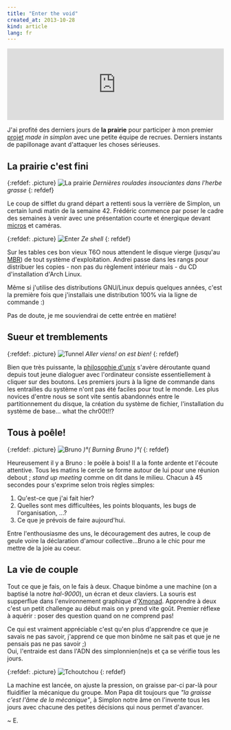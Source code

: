 ```yaml
---
title: "Enter the void"
created_at: 2013-10-28
kind: article
lang: fr
---
```


<iframe width="100%" height="166" scrolling="no" frameborder="no" src="https://w.soundcloud.com/player/?url=https%3A//api.soundcloud.com/tracks/34713375&amp;color=5599ff&amp;auto_play=false&amp;show_artwork=false"></iframe>

J'ai profité des derniers jours de **la prairie** pour participer à mon premier [projet](http://www.fyow.net) *made in simplon* avec une petite équipe de recrues. Derniers instants de papillonage avant d'attaquer les choses sérieuses.

## La prairie c'est fini

{:refdef: .picture}
![La prairie](../../img/2-prairie.jpg)
*Dernières roulades insouciantes dans l'herbe grasse*
{: refdef}

Le coup de sifflet du grand départ a rettenti sous la verrière de Simplon, un certain lundi matin de la semaine 42. Frédéric commence par poser le cadre des semaines à venir avec une présentation courte et énergique devant [micros](http://www.lemouv.fr/diffusion-une-fabrique-de-codeurs-en-seine-saint-denis) et caméras.

{:refdef: .picture}
![Enter](../../img/2-enter.jpg)
*Ze shell*
{: refdef}

Sur les tables ces bon vieux T6O nous attendent le disque vierge (jusqu'au [MBR](https://fr.wikipedia.org/wiki/Master_boot_record)) de tout système d'exploitation. Andrei passe dans les rangs pour distribuer les copies - non pas du règlement intérieur mais - du CD d'installation d'Arch Linux.    

Même si j'utilise des distributions GNU/Linux depuis quelques années, c'est la première fois que j'installais une distribution 100% via la ligne de commande :)

Pas de doute, je me souviendrai de cette entrée en matière!

## Sueur et tremblements

{:refdef: .picture}
![Tunnel](../../img/2-tunnel.jpg)
*Aller viens! on est bien!*
{: refdef}

Bien que très puissante, la [philosophie d'unix](https://fr.wikipedia.org/wiki/Philosophie_d%27Unix) s'avère déroutante quand depuis tout jeune dialoguer avec l'ordinateur consiste essentiellement à cliquer sur des boutons. Les premiers jours à la ligne de commande dans les entrailles du système n'ont pas été faciles pour tout le monde. Les plus novices d'entre nous se sont vite sentis abandonnés entre le partitionnement du disque, la création du système de fichier, l'installation du système de base... what the chr00t!!?

## Tous à poêle!

{:refdef: .picture}
![Bruno](../../img/2-bruno.png)
*)°(  Burning Bruno  )°(*
{: refdef}

Heureusement il y a Bruno : le poêle à bois! Il a la fonte ardente et l'écoute attentive. Tous les matins le cercle se forme autour de lui pour une réunion debout ; *stand up meeting* comme on dit dans le milieu. Chacun à 45 secondes pour s'exprime selon trois règles simples:

1. Qu'est-ce que j'ai fait hier?
2. Quelles sont mes difficultées, les points bloquants, les bugs de l'organisation, ...?
3. Ce que je prévois de faire aujourd'hui.

Entre l'enthousiasme des uns, le découragement des autres, le coup de geule voire la déclaration d'amour collective...Bruno a le chic pour me mettre de la joie au coeur.

## La vie de couple

Tout ce que je fais, on le fais à deux. Chaque binôme a une machine (on a baptisé la notre *hal-9000*), un écran et deux claviers. La souris est supperflue dans l'environnement graphique d'[Xmonad](http://xmonad.org/). Apprendre à deux c'est un petit challenge au début mais on y prend vite goût. Premier réflexe à aquérir : poser des question quand on ne comprend pas!

Ce qui est vraiment appréciable c'est qu'en plus d'apprendre ce que je savais ne pas savoir, j'apprend ce que mon binôme ne sait pas et que je ne pensais pas ne pas savoir ;)   
Oui, l'entraide est dans l'ADN des simplonnien(ne)s et ça se vérifie tous les jours.

{:refdef: .picture}
![Tchoutchou](../../img/2-train.gif)
{: refdef}

La machine est lancée, on ajuste la pression, on graisse par-ci par-là pour fluidifier la mécanique du groupe. Mon Papa dit toujours que *"la graisse c'est l'âme de la mécanique"*, à Simplon notre âme on l'invente tous les jours avec chacune des petites décisions qui nous permet d'avancer.

~ E.